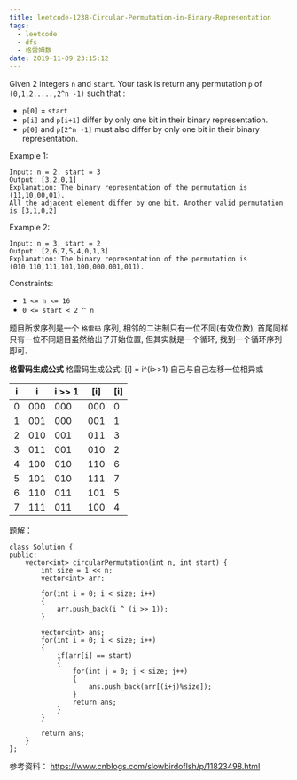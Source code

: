 ```yaml
---
title: leetcode-1238-Circular-Permutation-in-Binary-Representation
tags:
  - leetcode
  - dfs
  - 格雷姆数
date: 2019-11-09 23:15:12
---
```



Given 2 integers `n` and `start`. Your task is return any permutation `p` of `(0,1,2.....,2^n -1)` such that :

<!--more-->

  - `p[0]` = `start`
  - `p[i]` and `p[i+1]` differ by only one bit in their binary representation.
  - `p[0]` and `p[2^n -1]` must also differ by only one bit in their binary representation.

Example 1:
```
Input: n = 2, start = 3
Output: [3,2,0,1]
Explanation: The binary representation of the permutation is (11,10,00,01).
All the adjacent element differ by one bit. Another valid permutation is [3,1,0,2]
```

Example 2:
```
Input: n = 3, start = 2
Output: [2,6,7,5,4,0,1,3]
Explanation: The binary representation of the permutation is (010,110,111,101,100,000,001,011).
```

Constraints:
  - `1 <= n <= 16`
  - `0 <= start < 2 ^ n`

题目所求序列是一个 `格雷码` 序列, 相邻的二进制只有一位不同(有效位数), 首尾同样只有一位不同题目虽然给出了开始位置, 但其实就是一个循环, 找到一个循环序列即可.

**格雷码生成公式**
格雷码生成公式: [i] = i^(i>>1) 自己与自己左移一位相异或

| i | i | i >> 1 | [i] | [i] |
|---|---|--------|-----|-----|
| 0 | 000 | 000 |	000 | 0 |
| 1 |	001 |	000 |	001 |	1 |
| 2 |	010 |	001 |	011 |	3 |
| 3 |	011 |	001 |	010 |	2 |
| 4 |	100 |	010 |	110 |	6 |
| 5 |	101 |	010 |	111 |	7 |
| 6 |	110 |	011 |	101 |	5 |
| 7 |	111 |	011 |	100 |	4 |



题解：
```
class Solution {
public:
    vector<int> circularPermutation(int n, int start) {
        int size = 1 << n;
        vector<int> arr;

        for(int i = 0; i < size; i++)
        {
            arr.push_back(i ^ (i >> 1));
        }

        vector<int> ans;
        for(int i = 0; i < size; i++)
        {
            if(arr[i] == start)
            {
                for(int j = 0; j < size; j++)
                {
                    ans.push_back(arr[(i+j)%size]);
                }
                return ans;
            }
        }

        return ans;
    }
};
```

参考资料：
https://www.cnblogs.com/slowbirdoflsh/p/11823498.html
